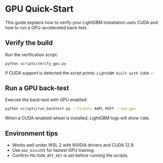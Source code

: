 # GPU Quick-Start

This guide explains how to verify your LightGBM installation uses CUDA and how to run a GPU-accelerated back-test.

## Verify the build

Run the verification script:

```bash
python scripts/verify_gpu.py
```

If CUDA support is detected the script prints:
`LightGBM built with CUDA ✅`

## Run a GPU back-test

Execute the back-test with GPU enabled:

```bash
python scripts/run_backtest.py --tickers AAPL MSFT --use_gpu
```

When a CUDA-enabled wheel is installed, LightGBM logs will show `CUDA`.

## Environment tips

- Works well under WSL 2 with NVIDIA drivers and CUDA 12.9.
- Use `max_bin=255` for fastest GPU training.
- Confirm `POLYGON_API_KEY` is set before running the scripts.
